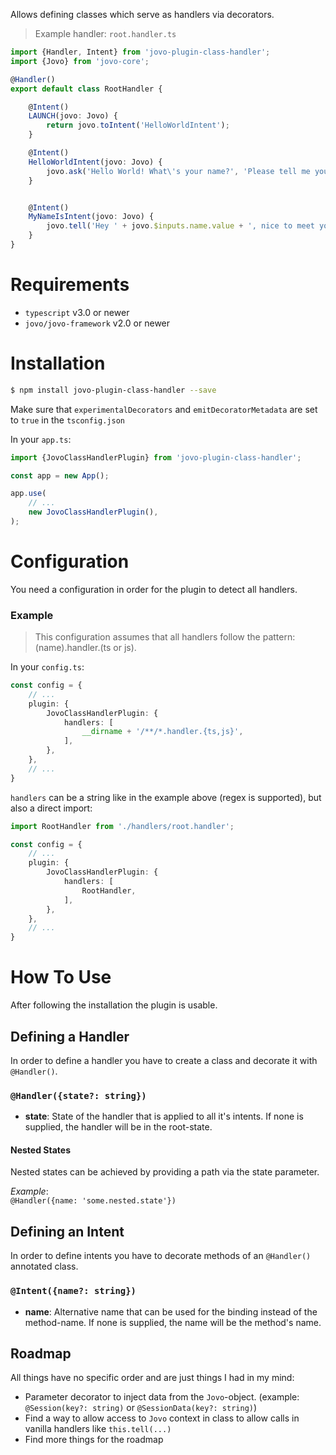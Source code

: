 Allows defining classes which serve as handlers via decorators.
> Example handler: `root.handler.ts`
```typescript
import {Handler, Intent} from 'jovo-plugin-class-handler';
import {Jovo} from 'jovo-core';

@Handler()
export default class RootHandler {

    @Intent()
    LAUNCH(jovo: Jovo) {
        return jovo.toIntent('HelloWorldIntent');
    }

    @Intent()
    HelloWorldIntent(jovo: Jovo) {
        jovo.ask('Hello World! What\'s your name?', 'Please tell me your name.');
    }


    @Intent()
    MyNameIsIntent(jovo: Jovo) {
        jovo.tell('Hey ' + jovo.$inputs.name.value + ', nice to meet you!');
    }
}
```

# Requirements
* `typescript` v3.0 or newer
* `jovo/jovo-framework` v2.0 or newer

# Installation
```sh
$ npm install jovo-plugin-class-handler --save
```

Make sure that `experimentalDecorators` and `emitDecoratorMetadata` are set to `true` in the `tsconfig.json`

In your `app.ts`:
```typescript
import {JovoClassHandlerPlugin} from 'jovo-plugin-class-handler';

const app = new App();

app.use(
    // ...
    new JovoClassHandlerPlugin(),
);
```

# Configuration
You need a configuration in order for the plugin to detect all handlers. 

### Example
> This configuration assumes that all handlers follow the pattern: (name).handler.(ts or js).

In your `config.ts`:
```typescript
const config = {
    // ...
    plugin: {
        JovoClassHandlerPlugin: {
            handlers: [
                __dirname + '/**/*.handler.{ts,js}',
            ],
        },
    },
    // ...
}
```

`handlers` can be a string like in the example above (regex is supported), but also a direct import:
```typescript
import RootHandler from './handlers/root.handler';

const config = {
    // ...
    plugin: {
        JovoClassHandlerPlugin: {
            handlers: [
                RootHandler,
            ],
        },
    },
    // ...
}
```

# How To Use
After following the installation the plugin is usable.

## Defining a Handler
In order to define a handler you have to create a class and decorate it with `@Handler()`.
### `@Handler({state?: string})`

* **state**: State of the handler that is applied to all it's intents. 
If none is supplied, the handler will be in the root-state.

#### Nested States
Nested states can be achieved by providing a path via the state parameter.
 
 *Example*: \
`@Handler({name: 'some.nested.state'})`

## Defining an Intent
In order to define intents you have to decorate methods of an `@Handler()` annotated class.

### `@Intent({name?: string})`

* **name**: Alternative name that can be used for the binding instead of the method-name. 
If none is supplied, the name will be the method's name.

## Roadmap
All things have no specific order and are just things I had in my mind:
* Parameter decorator to inject data from the `Jovo`-object. (example: `@Session(key?: string)` or `@SessionData(key?: string)`)
* Find a way to allow access to `Jovo` context in class to allow calls in vanilla handlers like `this.tell(...)`
* Find more things for the roadmap
